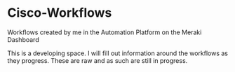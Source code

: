 # Cisco-Workflows
Workflows created by me in the Automation Platform on the Meraki Dashboard

This is a developing space.  I will fill out information around the workflows as they progress.  These are raw and as such are still in progress.
